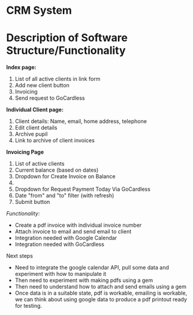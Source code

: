 # CRM System #

# Description of Software Structure/Functionality #

**Index page:**

1. List of all active clients in link form
2. Add new client button
3. Invoicing
4. Send request to GoCardless


**Individual Client page:**

1. Client details: Name, email, home address, telephone
2. Edit client details
3. Archive pupil
4. Link to archive of client invoices


**Invoicing Page**

1. List of active clients
2. Current balance (based on dates)
3. Dropdown for Create Invoice on Balance
4.
5. Dropdown for Request Payment Today Via GoCardless
6. Date "from" and "to" filter (with refresh)
7. Submit button

*Functionality:*
- Create a pdf invoice with individual invoice number
- Attach invoice to email and send email to client
- Integration needed with Google Calendar
- Integration needed with GoCardless


Next steps
- Need to integrate the google calendar API, pull some data and experiment with how to manipulate it
- Then need to experiment with making pdfs using a gem
- Then need to understand how to attach and send emails using a gem
- Once data is in a suitable state, pdf is workable, emailing is workable, we can think about using google data to produce a pdf printout ready for testing.
